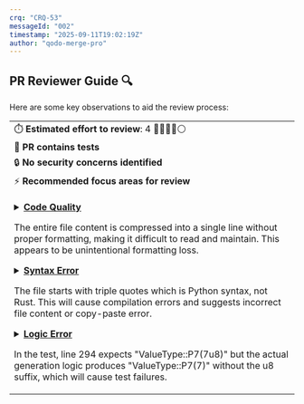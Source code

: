 ```yaml
---
crq: "CRQ-53"
messageId: "002"
timestamp: "2025-09-11T19:02:19Z"
author: "qodo-merge-pro"
---
```


## PR Reviewer Guide 🔍

Here are some key observations to aid the review process:

<table>
<tr><td>⏱️&nbsp;<strong>Estimated effort to review</strong>: 4 🔵🔵🔵🔵⚪</td></tr>
<tr><td>🧪&nbsp;<strong>PR contains tests</strong></td></tr>
<tr><td>🔒&nbsp;<strong>No security concerns identified</strong></td></tr>
<tr><td>⚡&nbsp;<strong>Recommended focus areas for review</strong><br><br>

<details><summary><a href='https://github.com/meta-introspector/git-submodules-rs-nix/pull/4/files#diff-e53dfbfffe62ae3c0b411b3938ccffa9fb6a2ecc565f55785ef8daa756631a6bR1-R1'><strong>Code Quality</strong></a>

The entire file content is compressed into a single line without proper formatting, making it difficult to read and maintain. This appears to be unintentional formatting loss.
</summary>

```nix
{description = "Development shell for Rust project";inputs = {nixpkgs.url = "github:NixOS/nixpkgs/nixpkgs-unstable";rust-overlay.url = "github:oxalica/rust-overlay";};outputs = { self, nixpkgs, rust-overlay }:let system = "aarch64-linux"; pkgs = import nixpkgs {inherit system;overlays = [ rust-overlay.overlays.default ];};toolchain = pkgs.rust-bin.nightly.latest;in {devShells.${system}.default = pkgs.mkShell {buildInputs = [toolchain pkgs.git pkgs.pkg-config pkgs.openssl pkgs.valgrind];};};}

```

</details>

<details><summary><a href='https://github.com/meta-introspector/git-submodules-rs-nix/pull/4/files#diff-b8a48c02f53b75052bc23d20df7488207a5b86d7815d3fb29ef0b8b985553ab1R1-R1'><strong>Syntax Error</strong></a>

The file starts with triple quotes which is Python syntax, not Rust. This will cause compilation errors and suggests incorrect file content or copy-paste error.
</summary>

```rust
"""//! This program conceptually outlines a "Grand Unified Search" system in Rust.

```

</details>

<details><summary><a href='https://github.com/meta-introspector/git-submodules-rs-nix/pull/4/files#diff-243854d89636db85a935fa955ee16fa44ea3ca7092902bc29701c3a825b0ba0aR294-R294'><strong>Logic Error</strong></a>

In the test, line 294 expects "ValueType::P7(7u8)" but the actual generation logic produces "ValueType::P7(7)" without the u8 suffix, which will cause test failures.
</summary>

```rust
assert!(generated_code.contains("ValueType::P7(7u8)")); // Changed from ValueType::P7(7) to ValueType::P7(7u8)

```

</details>

</td></tr>
</table>
